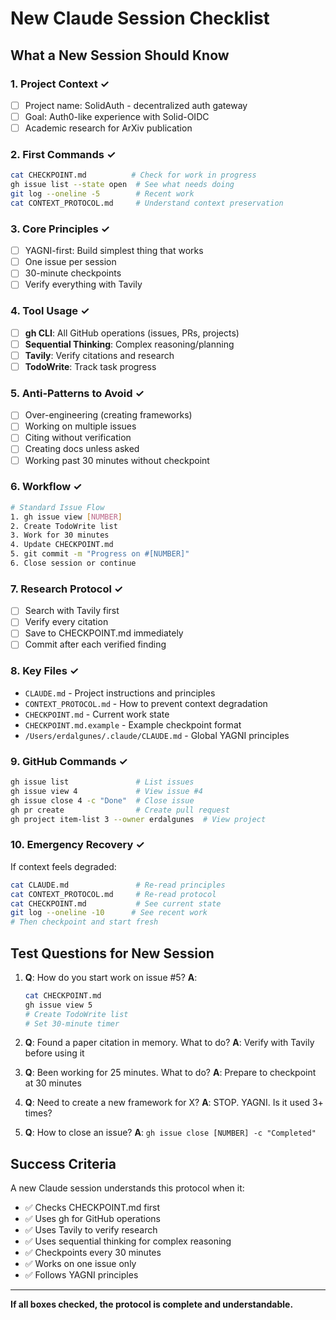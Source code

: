 # New Claude Session Checklist

## What a New Session Should Know

### 1. Project Context ✓
- [ ] Project name: SolidAuth - decentralized auth gateway
- [ ] Goal: Auth0-like experience with Solid-OIDC
- [ ] Academic research for ArXiv publication

### 2. First Commands ✓
```bash
cat CHECKPOINT.md          # Check for work in progress
gh issue list --state open  # See what needs doing
git log --oneline -5        # Recent work
cat CONTEXT_PROTOCOL.md     # Understand context preservation
```

### 3. Core Principles ✓
- [ ] YAGNI-first: Build simplest thing that works
- [ ] One issue per session
- [ ] 30-minute checkpoints
- [ ] Verify everything with Tavily

### 4. Tool Usage ✓
- [ ] **gh CLI**: All GitHub operations (issues, PRs, projects)
- [ ] **Sequential Thinking**: Complex reasoning/planning
- [ ] **Tavily**: Verify citations and research
- [ ] **TodoWrite**: Track task progress

### 5. Anti-Patterns to Avoid ✓
- [ ] Over-engineering (creating frameworks)
- [ ] Working on multiple issues
- [ ] Citing without verification
- [ ] Creating docs unless asked
- [ ] Working past 30 minutes without checkpoint

### 6. Workflow ✓
```bash
# Standard Issue Flow
1. gh issue view [NUMBER]
2. Create TodoWrite list
3. Work for 30 minutes
4. Update CHECKPOINT.md
5. git commit -m "Progress on #[NUMBER]"
6. Close session or continue
```

### 7. Research Protocol ✓
- [ ] Search with Tavily first
- [ ] Verify every citation
- [ ] Save to CHECKPOINT.md immediately
- [ ] Commit after each verified finding

### 8. Key Files ✓
- `CLAUDE.md` - Project instructions and principles
- `CONTEXT_PROTOCOL.md` - How to prevent context degradation
- `CHECKPOINT.md` - Current work state
- `CHECKPOINT.md.example` - Example checkpoint format
- `/Users/erdalgunes/.claude/CLAUDE.md` - Global YAGNI principles

### 9. GitHub Commands ✓
```bash
gh issue list               # List issues
gh issue view 4             # View issue #4
gh issue close 4 -c "Done"  # Close issue
gh pr create                # Create pull request
gh project item-list 3 --owner erdalgunes  # View project
```

### 10. Emergency Recovery ✓
If context feels degraded:
```bash
cat CLAUDE.md               # Re-read principles
cat CONTEXT_PROTOCOL.md     # Re-read protocol
cat CHECKPOINT.md           # See current state
git log --oneline -10      # See recent work
# Then checkpoint and start fresh
```

## Test Questions for New Session

1. **Q**: How do you start work on issue #5?
   **A**: 
   ```bash
   cat CHECKPOINT.md
   gh issue view 5
   # Create TodoWrite list
   # Set 30-minute timer
   ```

2. **Q**: Found a paper citation in memory. What to do?
   **A**: Verify with Tavily before using it

3. **Q**: Been working for 25 minutes. What to do?
   **A**: Prepare to checkpoint at 30 minutes

4. **Q**: Need to create a new framework for X?
   **A**: STOP. YAGNI. Is it used 3+ times?

5. **Q**: How to close an issue?
   **A**: `gh issue close [NUMBER] -c "Completed"`

## Success Criteria
A new Claude session understands this protocol when it:
- ✅ Checks CHECKPOINT.md first
- ✅ Uses gh for GitHub operations
- ✅ Uses Tavily to verify research
- ✅ Uses sequential thinking for complex reasoning
- ✅ Checkpoints every 30 minutes
- ✅ Works on one issue only
- ✅ Follows YAGNI principles

---
**If all boxes checked, the protocol is complete and understandable.**